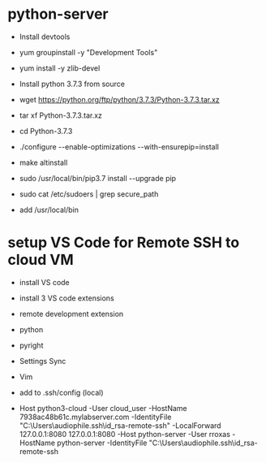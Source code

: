 # python-server
- Install devtools 
- yum groupinstall -y "Development Tools"
- yum install -y zlib-devel

- Install python 3.7.3 from source 
- wget https://python.org/ftp/python/3.7.3/Python-3.7.3.tar.xz
- tar xf Python-3.7.3.tar.xz 
- cd Python-3.7.3

- ./configure --enable-optimizations --with-ensurepip=install
- make altinstall  
- sudo /usr/local/bin/pip3.7 install --upgrade pip

- sudo cat /etc/sudoers | grep secure_path
- add /usr/local/bin

# setup VS Code for Remote SSH to cloud VM
- install VS code 
- install 3 VS code extensions
- remote development extension
- python
- pyright
- Settings Sync
- Vim

- add to .ssh/config (local)
- Host python3-cloud
  -User cloud_user
  -HostName 7938ac48b61c.mylabserver.com
  -IdentityFile "C:\Users\audiophile\.ssh\id_rsa-remote-ssh"
  -LocalForward 127.0.0.1:8080 127.0.0.1:8080
-Host python-server
  -User rroxas
  -HostName python-server
  -IdentityFile "C:\Users\audiophile\.ssh\id_rsa-remote-ssh

